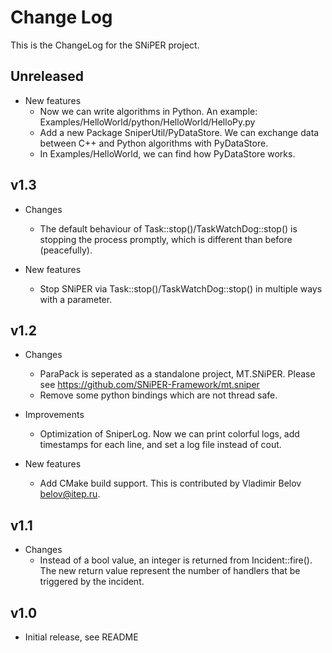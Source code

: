 # Change Log

This is the ChangeLog for the SNiPER project.

## Unreleased

- New features
    - Now we can write algorithms in Python. An example: Examples/HelloWorld/python/HelloWorld/HelloPy.py
    - Add a new Package SniperUtil/PyDataStore. We can exchange data between C++ and Python algorithms with PyDataStore.
    - In Examples/HelloWorld, we can find how PyDataStore works.

## v1.3

- Changes
    - The default behaviour of Task::stop()/TaskWatchDog::stop() is stopping the process promptly, which is different than before (peacefully).

- New features
    - Stop SNiPER via Task::stop()/TaskWatchDog::stop() in multiple ways with a parameter.

## v1.2

- Changes
    - ParaPack is seperated as a standalone project, MT.SNiPER. Please see https://github.com/SNiPER-Framework/mt.sniper
    - Remove some python bindings which are not thread safe.

- Improvements
    - Optimization of SniperLog. Now we can print colorful logs, add timestamps for each line, and set a log file instead of cout.

- New features
    - Add CMake build support. This is contributed by Vladimir Belov <belov@itep.ru>.

## v1.1

- Changes
    - Instead of a bool value, an integer is returned from Incident::fire(). The new return value represent the number of handlers that be triggered by the incident.

## v1.0

- Initial release, see README
